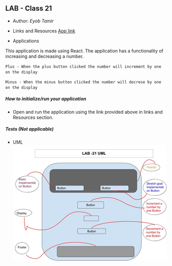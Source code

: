 ## LAB - Class 21

* Author: *Eyob Tamir*

* Links and Resources
[App link](https://codesandbox.io/s/lab-21-eyob-tamir-jbskg?file=/src/App.js) 

* Applications

This application is made using React. The application has a functionality of increasing and decreasing a number.

`Plus - When the plus button clicked the number will increment by one on the display`

`Minus - When the minus button clicked the number will decrese by one on the display`




#####  How to initialize/run your application 
 
 * Open and run the application using the link provided above in links and Resources section.

##### Tests (Not applicable)

* UML ![UML-LAB-21](./asset/image/lab-21-uml.jpg)
